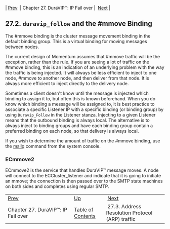 | [Prev](cluster.config.duravip)  | Chapter 27. DuraVIP™: IP Fail over |  [Next](cluster.config.arp_all_hosts) |

## 27.2. `duravip_follow` and the #mmove Binding

The #mmove binding is the cluster message movement binding in the default binding group. This is a virtual binding for moving messages between nodes.

The current design of Momentum assumes that #mmove traffic will be the exception, rather than the rule. If you are seeing a lot of traffic on the #mmove binding, this is an indication of an underlying problem with the way the traffic is being injected. It will always be less efficient to inject to one node, #mmove to another node, and then deliver from that node. It is always more efficient to inject directly to the delivery node.

Sometimes a client doesn't know until the message is injected which binding to assign it to, but often this is known beforehand. When you do know which binding a message will be assigned to, it is best practice to associate a specific Listener IP with a specific binding (or binding group) by using `Duravip_Follow` in the Listener stanza. Injecting to a given Listener means that the outbound binding is always local. The alternative is to always inject to binding groups and have each binding group contain a preferred binding on each node, so that delivery is always local.

If you wish to determine the amount of traffic on the #mmove binding, use the [mailq](console_commands.mailq "mailq") command from the system console.

### ECmmove2

ECmmove2 is the service that handles DuraVIP™ message moves. A node will connect to the ECCluster_listener and indicate that it is going to initiate an mmove; the connection is then passed over to the SMTP state machines on both sides and completes using regular SMTP.

|     |     |     |
| --- | --- | --- |
| [Prev](cluster.config.duravip)  | [Up](cluster.config.duravip) |  [Next](cluster.config.arp_all_hosts) |
| Chapter 27. DuraVIP™: IP Fail over  | [Table of Contents](index) |  27.3. Address Resolution Protocol (ARP) traffic |

